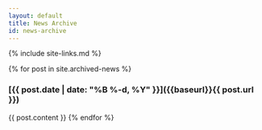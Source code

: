 ```yaml
---
layout: default
title: News Archive
id: news-archive
---
```

{% include site-links.md %}


{% for post in site.archived-news %}
<div class="news-page news-item"></div>

### [{{ post.date | date: "%B %-d, %Y" }}]({{baseurl}}{{ post.url }})
{{ post.content }}
{% endfor %}
